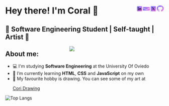 <h1 align="left">Hey there! I'm Coral 👋 
  <a>
    <a href="https://github.com/coral2742">
      <img align="right" alt="Coral's Github" width="22px" height="20px" src="img/icons/github.svg" />
</a>
<a href="https://twitter.com/coral2742">
  <img align="right" alt="Coral's Twitter" width="22px" height="22px" src="img/icons/twitterx.svg" />
</a>
<a href="mailto:coral2742@gmail.com">
  <img align="right" alt="Send email" width="22px" height="22px" src="img/icons/Mail.svg" />
</a>
<a href="https://www.linkedin.com/in/coral-izquierdo">
  <img align="right" alt="Coral's Linkdein" width="22px" height="22px" src="img/icons/linkedin.svg" />
</a>
   </h1>
   
   
<h2 align="left">🚀 Software Engineering Student | Self-taught | Artist 🚀</h2>
  
  
<img align="right" src="https://media.giphy.com/media/unQ3IJU2RG7DO/giphy.gif?cid=ecf05e476b474ujxy659q1sqh5jpac7mp9ge5g8m2lifhj79&rid=giphy.gif&ct=g" width="300"/>
 
 
## About me:
  -  💻 I'm studying **Software Engineering** at the University Of Oviedo 
  -  🎯 I’m currently learning **HTML**, **CSS** and **JavaScript** on my own
  -  🎨 My favourite hobby is drawing. You can see some of my art at <a href="https://coral2742.github.io/CoriDrawing/"> <p>Cori Drawing</p> </a>


![Top Langs](https://github-readme-stats.vercel.app/api/top-langs/?username=coral2742&layout=compact&theme=jolly)

